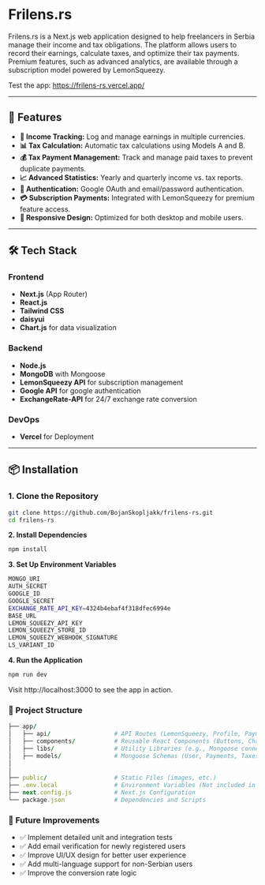 # Frilens.rs

Frilens.rs is a Next.js web application designed to help freelancers in Serbia manage their income and tax obligations. The platform allows users to record their earnings, calculate taxes, and optimize their tax payments. Premium features, such as advanced analytics, are available through a subscription model powered by LemonSqueezy.

Test the app: https://frilens-rs.vercel.app/

---

## 🚀 Features

- **📌 Income Tracking:** Log and manage earnings in multiple currencies.
- **📊 Tax Calculation:** Automatic tax calculations using Models A and B.
- **💰 Tax Payment Management:** Track and manage paid taxes to prevent duplicate payments.
- **📈 Advanced Statistics:** Yearly and quarterly income vs. tax reports.
- **🔐 Authentication:** Google OAuth and email/password authentication.
- **💳 Subscription Payments:** Integrated with LemonSqueezy for premium feature access.
- **📱 Responsive Design:** Optimized for both desktop and mobile users.

---

## 🛠️ Tech Stack

### **Frontend**
- **Next.js** (App Router)
- **React.js**
- **Tailwind CSS**
- **daisyui**
- **Chart.js** for data visualization

### **Backend**
- **Node.js**
- **MongoDB** with Mongoose
- **LemonSqueezy API** for subscription management
- **Google API** for google authentication
- **ExchangeRate-API** for 24/7 exchange rate conversion

### **DevOps**
- **Vercel** for Deployment

---

## 📦 Installation

### **1. Clone the Repository**
```bash
git clone https://github.com/BojanSkopljakk/frilens-rs.git
cd frilens-rs

```
**2. Install Dependencies**
```bash
npm install
```
**3. Set Up Environment Variables**
```bash
MONGO_URI
AUTH_SECRET
GOOGLE_ID
GOOGLE_SECRET
EXCHANGE_RATE_API_KEY=4324b4ebaf4f318dfec6994e
BASE_URL
LEMON_SQUEEZY_API_KEY
LEMON_SQUEEZY_STORE_ID
LEMON_SQUEEZY_WEBHOOK_SIGNATURE
LS_VARIANT_ID
```
**4. Run the Application**
```bash
npm run dev
```
Visit http://localhost:3000 to see the app in action.

### **📂 Project Structure**
```ruby
├── app/
│   ├── api/                  # API Routes (LemonSqueezy, Profile, Payments)
│   ├── components/           # Reusable React Components (Buttons, Charts)
│   ├── libs/                 # Utility Libraries (e.g., Mongoose connection)
│   ├── models/               # Mongoose Schemas (User, Payments, Taxes)
│  
│
├── public/                   # Static Files (images, etc.)
├── .env.local                # Environment Variables (Not included in repo)
├── next.config.js            # Next.js Configuration
└── package.json              # Dependencies and Scripts
```
### **🔮 Future Improvements**
- ✅ Implement detailed unit and integration tests
- ✅ Add email verification for newly registered users
- ✅ Improve UI/UX design for better user experience
- ✅ Add multi-language support for non-Serbian users
- ✅ Improve the conversion rate logic







